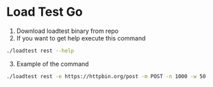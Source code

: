 # Load Test Go

1. Download loadtest binary from repo
2. If you want to get help execute this command
```bash
./loadtest rest --help
```
3. Example of the command
```bash
./loadtest rest -e https://httpbin.org/post -m POST -n 1000 -w 50
```